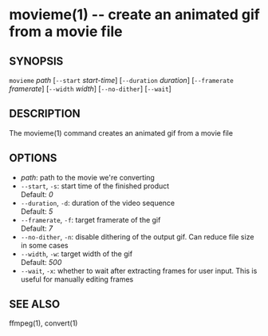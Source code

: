 movieme(1) -- create an animated gif from a movie file
======================================================

## SYNOPSIS

`movieme` <var>path</var> [`--start` <var>start-time</var>] [`--duration` <var>duration</var>] [`--framerate` <var>framerate</var>] [`--width` <var>width</var>] [`--no-dither`] [`--wait`]

## DESCRIPTION

The movieme(1) command creates an animated gif from a movie file

## OPTIONS

* <var>path</var>:
  path to the movie we're converting
* `--start`, `-s`:
  start time of the finished product  
  Default: <var>0</var>
* `--duration`, `-d`:
  duration of the video sequence  
  Default: <var>5</var>
* `--framerate`, `-f`:
  target framerate of the gif  
  Default: <var>7</var>
* `--no-dither`, `-n`:
  disable dithering of the output gif. Can reduce file size in some cases
* `--width`, `-w`:
  target width of the gif  
  Default: <var>500</var>
* `--wait`, `-x`:
  whether to wait after extracting frames for user input. This is useful for manually editing frames

## SEE ALSO

ffmpeg(1), convert(1)


[SYNOPSIS]: #SYNOPSIS "SYNOPSIS"
[DESCRIPTION]: #DESCRIPTION "DESCRIPTION"
[OPTIONS]: #OPTIONS "OPTIONS"
[SEE ALSO]: #SEE-ALSO "SEE ALSO"


[28point8(1)]: 28point8.1.html
[anycopy(1)]: anycopy.1.html
[anypaste(1)]: anypaste.1.html
[breakpt-test(1)]: breakpt-test.1.html
[breakpt(1)]: breakpt.1.html
[chcase(1)]: chcase.1.html
[colourtest(1)]: colourtest.1.html
[divider(1)]: divider.1.html
[ellipse(1)]: ellipse.1.html
[fn(1)]: fn.1.html
[git-push-all(1)]: git-push-all.1.html
[gravatar(1)]: gravatar.1.html
[gz(1)]: gz.1.html
[ipgrep(1)]: ipgrep.1.html
[mansi(1)]: mansi.1.html
[mdwrap(1)]: mdwrap.1.html
[movieme(1)]: movieme.1.html
[nps(1)]: nps.1.html
[nuname(1)]: nuname.1.html
[pycturetube(1)]: pycturetube.1.html
[returnOneOf(1)]: returnOneOf.1.html
[selfie(1)]: selfie.1.html
[shttp(1)]: shttp.1.html
[simplify(1)]: simplify.1.html
[sshmux(1)]: sshmux.1.html
[tminus(1)]: tminus.1.html
[tmx(1)]: tmx.1.html
[untar(1)]: untar.1.html
[xbmcplay(1)]: xbmcplay.1.html
[xbmcqueue(1)]: xbmcqueue.1.html
[zdate(1)]: zdate.1.html
